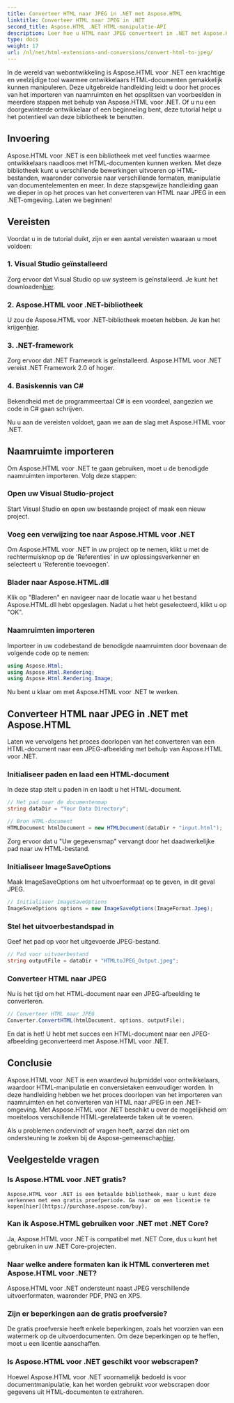 ```yaml
---
title: Converteer HTML naar JPEG in .NET met Aspose.HTML
linktitle: Converteer HTML naar JPEG in .NET
second_title: Aspose.HTML .NET HTML-manipulatie-API
description: Leer hoe u HTML naar JPEG converteert in .NET met Aspose.HTML voor .NET. Een stapsgewijze handleiding voor het benutten van de kracht van Aspose.HTML voor .NET.
type: docs
weight: 17
url: /nl/net/html-extensions-and-conversions/convert-html-to-jpeg/
---
```


In de wereld van webontwikkeling is Aspose.HTML voor .NET een krachtige en veelzijdige tool waarmee ontwikkelaars HTML-documenten gemakkelijk kunnen manipuleren. Deze uitgebreide handleiding leidt u door het proces van het importeren van naamruimten en het opsplitsen van voorbeelden in meerdere stappen met behulp van Aspose.HTML voor .NET. Of u nu een doorgewinterde ontwikkelaar of een beginneling bent, deze tutorial helpt u het potentieel van deze bibliotheek te benutten.

## Invoering

Aspose.HTML voor .NET is een bibliotheek met veel functies waarmee ontwikkelaars naadloos met HTML-documenten kunnen werken. Met deze bibliotheek kunt u verschillende bewerkingen uitvoeren op HTML-bestanden, waaronder conversie naar verschillende formaten, manipulatie van documentelementen en meer. In deze stapsgewijze handleiding gaan we dieper in op het proces van het converteren van HTML naar JPEG in een .NET-omgeving. Laten we beginnen!

## Vereisten

Voordat u in de tutorial duikt, zijn er een aantal vereisten waaraan u moet voldoen:

### 1. Visual Studio geïnstalleerd
 Zorg ervoor dat Visual Studio op uw systeem is geïnstalleerd. Je kunt het downloaden[hier](https://visualstudio.microsoft.com/downloads/).

### 2. Aspose.HTML voor .NET-bibliotheek
 U zou de Aspose.HTML voor .NET-bibliotheek moeten hebben. Je kan het krijgen[hier](https://releases.aspose.com/html/net/).

### 3. .NET-framework
Zorg ervoor dat .NET Framework is geïnstalleerd. Aspose.HTML voor .NET vereist .NET Framework 2.0 of hoger.

### 4. Basiskennis van C#
Bekendheid met de programmeertaal C# is een voordeel, aangezien we code in C# gaan schrijven.

Nu u aan de vereisten voldoet, gaan we aan de slag met Aspose.HTML voor .NET.

## Naamruimte importeren

Om Aspose.HTML voor .NET te gaan gebruiken, moet u de benodigde naamruimten importeren. Volg deze stappen:

### Open uw Visual Studio-project

Start Visual Studio en open uw bestaande project of maak een nieuw project.

### Voeg een verwijzing toe naar Aspose.HTML voor .NET

Om Aspose.HTML voor .NET in uw project op te nemen, klikt u met de rechtermuisknop op de 'Referenties' in uw oplossingsverkenner en selecteert u 'Referentie toevoegen'.

### Blader naar Aspose.HTML.dll

Klik op "Bladeren" en navigeer naar de locatie waar u het bestand Aspose.HTML.dll hebt opgeslagen. Nadat u het hebt geselecteerd, klikt u op "OK".

### Naamruimten importeren

Importeer in uw codebestand de benodigde naamruimten door bovenaan de volgende code op te nemen:

```csharp
using Aspose.Html;
using Aspose.Html.Rendering;
using Aspose.Html.Rendering.Image;
```

Nu bent u klaar om met Aspose.HTML voor .NET te werken.

## Converteer HTML naar JPEG in .NET met Aspose.HTML

Laten we vervolgens het proces doorlopen van het converteren van een HTML-document naar een JPEG-afbeelding met behulp van Aspose.HTML voor .NET.

### Initialiseer paden en laad een HTML-document

In deze stap stelt u paden in en laadt u het HTML-document.

```csharp
// Het pad naar de documentenmap
string dataDir = "Your Data Directory";

// Bron HTML-document
HTMLDocument htmlDocument = new HTMLDocument(dataDir + "input.html");
```

Zorg ervoor dat u "Uw gegevensmap" vervangt door het daadwerkelijke pad naar uw HTML-bestand.

### Initialiseer ImageSaveOptions

Maak ImageSaveOptions om het uitvoerformaat op te geven, in dit geval JPEG.

```csharp
// Initialiseer ImageSaveOptions
ImageSaveOptions options = new ImageSaveOptions(ImageFormat.Jpeg);
```

### Stel het uitvoerbestandspad in

Geef het pad op voor het uitgevoerde JPEG-bestand.

```csharp
// Pad voor uitvoerbestand
string outputFile = dataDir + "HTMLtoJPEG_Output.jpeg";
```

### Converteer HTML naar JPEG

Nu is het tijd om het HTML-document naar een JPEG-afbeelding te converteren.

```csharp
// Converteer HTML naar JPEG
Converter.ConvertHTML(htmlDocument, options, outputFile);
```

En dat is het! U hebt met succes een HTML-document naar een JPEG-afbeelding geconverteerd met Aspose.HTML voor .NET.

## Conclusie

Aspose.HTML voor .NET is een waardevol hulpmiddel voor ontwikkelaars, waardoor HTML-manipulatie en conversietaken eenvoudiger worden. In deze handleiding hebben we het proces doorlopen van het importeren van naamruimten en het converteren van HTML naar JPEG in een .NET-omgeving. Met Aspose.HTML voor .NET beschikt u over de mogelijkheid om moeiteloos verschillende HTML-gerelateerde taken uit te voeren.

 Als u problemen ondervindt of vragen heeft, aarzel dan niet om ondersteuning te zoeken bij de Aspose-gemeenschap[hier](https://forum.aspose.com/).

## Veelgestelde vragen

### Is Aspose.HTML voor .NET gratis?
    Aspose.HTML voor .NET is een betaalde bibliotheek, maar u kunt deze verkennen met een gratis proefperiode. Ga naar om een licentie te kopen[hier](https://purchase.aspose.com/buy).

### Kan ik Aspose.HTML gebruiken voor .NET met .NET Core?
   Ja, Aspose.HTML voor .NET is compatibel met .NET Core, dus u kunt het gebruiken in uw .NET Core-projecten.

### Naar welke andere formaten kan ik HTML converteren met Aspose.HTML voor .NET?
   Aspose.HTML voor .NET ondersteunt naast JPEG verschillende uitvoerformaten, waaronder PDF, PNG en XPS.

### Zijn er beperkingen aan de gratis proefversie?
   De gratis proefversie heeft enkele beperkingen, zoals het voorzien van een watermerk op de uitvoerdocumenten. Om deze beperkingen op te heffen, moet u een licentie aanschaffen.

### Is Aspose.HTML voor .NET geschikt voor webscrapen?
   Hoewel Aspose.HTML voor .NET voornamelijk bedoeld is voor documentmanipulatie, kan het worden gebruikt voor webscrapen door gegevens uit HTML-documenten te extraheren.